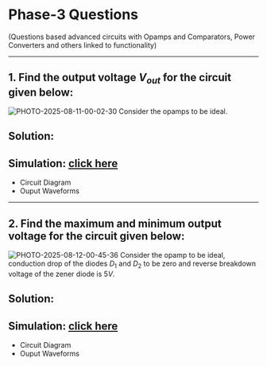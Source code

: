 # Phase-3 Questions
(Questions based advanced circuits with Opamps and Comparators, Power Converters and others linked to functionality)

------
## 1. Find the output voltage $V_{out}$ for the circuit given below:
![PHOTO-2025-08-11-00-02-30](https://github.com/user-attachments/assets/ddb8f0a5-e7e7-449e-805d-15d3fa1195ec)
Consider the opamps to be ideal.

## Solution:


## Simulation: [click here](/phase-3/q1/)
- Circuit Diagram
- Ouput Waveforms

------
## 2. Find the maximum and minimum output voltage for the circuit given below:
![PHOTO-2025-08-12-00-45-36](https://github.com/user-attachments/assets/0501d100-d3f0-4fb2-9973-05e71b664e8e)
Consider the opamp to be ideal, conduction drop of the diodes $D_1$ and $D_2$ to be zero and reverse breakdown voltage of the zener diode is $5V$.

## Solution:


## Simulation: [click here](/phase-3/q1/)
- Circuit Diagram
- Ouput Waveforms
